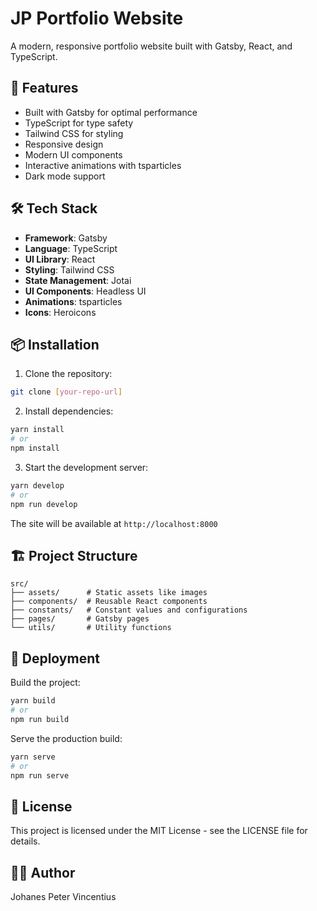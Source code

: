 # JP Portfolio Website

A modern, responsive portfolio website built with Gatsby, React, and TypeScript.

## 🚀 Features

- Built with Gatsby for optimal performance
- TypeScript for type safety
- Tailwind CSS for styling
- Responsive design
- Modern UI components
- Interactive animations with tsparticles
- Dark mode support

## 🛠️ Tech Stack

- **Framework**: Gatsby
- **Language**: TypeScript
- **UI Library**: React
- **Styling**: Tailwind CSS
- **State Management**: Jotai
- **UI Components**: Headless UI
- **Animations**: tsparticles
- **Icons**: Heroicons

## 📦 Installation

1. Clone the repository:

```bash
git clone [your-repo-url]
```

2. Install dependencies:

```bash
yarn install
# or
npm install
```

3. Start the development server:

```bash
yarn develop
# or
npm run develop
```

The site will be available at `http://localhost:8000`

## 🏗️ Project Structure

```
src/
├── assets/      # Static assets like images
├── components/  # Reusable React components
├── constants/   # Constant values and configurations
├── pages/       # Gatsby pages
└── utils/       # Utility functions
```

## 🚀 Deployment

Build the project:

```bash
yarn build
# or
npm run build
```

Serve the production build:

```bash
yarn serve
# or
npm run serve
```

## 📝 License

This project is licensed under the MIT License - see the LICENSE file for details.

## 👨‍💻 Author

Johanes Peter Vincentius
